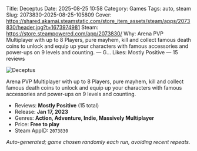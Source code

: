 Title: Deceptus
Date: 2025-08-25 10:58
Category: Games
Tags: auto, steam
Slug: 2073830-2025-08-25-105809
Cover: https://shared.akamai.steamstatic.com/store_item_assets/steam/apps/2073830/header.jpg?t=1673974981
Steam: https://store.steampowered.com/app/2073830/
Why: Arena PVP Multiplayer with up to 8 Players, pure mayhem, kill and collect famous death coins to unlock and equip up your characters with famous accessories and power-ups on 9 levels and counting. — G…
Likes: Mostly Positive — 15 reviews

![Deceptus](https://shared.akamai.steamstatic.com/store_item_assets/steam/apps/2073830/header.jpg?t=1673974981)

Arena PVP Multiplayer with up to 8 Players, pure mayhem, kill and collect famous death coins to unlock and equip up your characters with famous accessories and power-ups on 9 levels and counting.

- Reviews: **Mostly Positive** (15 total)
- Release: **Jan 17, 2023**
- Genres: **Action, Adventure, Indie, Massively Multiplayer**
- Price: **Free to play**
- Steam AppID: `2073830`

*Auto-generated; game chosen randomly each run, avoiding recent repeats.*
